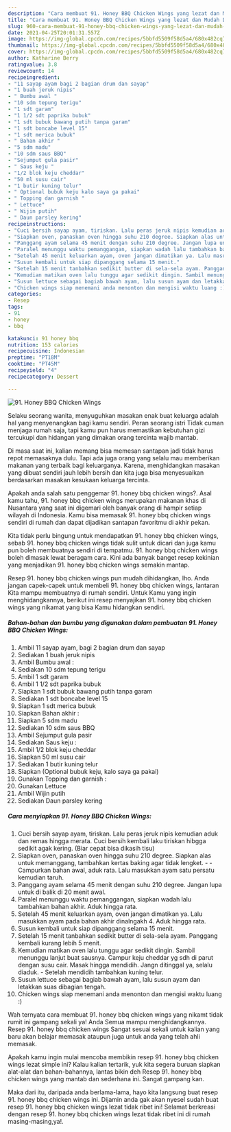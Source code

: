 ```yaml
---
description: "Cara membuat 91. Honey BBQ Chicken Wings yang lezat dan Mudah Dibuat"
title: "Cara membuat 91. Honey BBQ Chicken Wings yang lezat dan Mudah Dibuat"
slug: 960-cara-membuat-91-honey-bbq-chicken-wings-yang-lezat-dan-mudah-dibuat
date: 2021-04-25T20:01:31.557Z
image: https://img-global.cpcdn.com/recipes/5bbfd5509f58d5a4/680x482cq70/91-honey-bbq-chicken-wings-foto-resep-utama.jpg
thumbnail: https://img-global.cpcdn.com/recipes/5bbfd5509f58d5a4/680x482cq70/91-honey-bbq-chicken-wings-foto-resep-utama.jpg
cover: https://img-global.cpcdn.com/recipes/5bbfd5509f58d5a4/680x482cq70/91-honey-bbq-chicken-wings-foto-resep-utama.jpg
author: Katharine Berry
ratingvalue: 3.8
reviewcount: 14
recipeingredient:
- "11 sayap ayam bagi 2 bagian drum dan sayap"
- "1 buah jeruk nipis"
- " Bumbu awal "
- "10 sdm tepung terigu"
- "1 sdt garam"
- "1 1/2 sdt paprika bubuk"
- "1 sdt bubuk bawang putih tanpa garam"
- "1 sdt boncabe level 15"
- "1 sdt merica bubuk"
- " Bahan akhir "
- "5 sdm madu"
- "10 sdm saus BBQ"
- "Sejumput gula pasir"
- " Saus keju "
- "1/2 blok keju cheddar"
- "50 ml susu cair"
- "1 butir kuning telur"
- " Optional bubuk keju kalo saya ga pakai"
- " Topping dan garnish "
- " Lettuce"
- " Wijin putih"
- " Daun parsley kering"
recipeinstructions:
- "Cuci bersih sayap ayam, tiriskan. Lalu peras jeruk nipis kemudian aduk dan remas hingga merata. Cuci bersih kembali laku tiriskan hibgga sedikit agak kering. (Biar cepat bisa dikasih tisu)"
- "Siapkan oven, panaskan oven hingga suhu 210 degree. Siapkan alas untuk memanggang, tambahkan kertas baking agar tidak lengket.  Campurkan bahan awal, aduk rata. Lalu masukkan ayam satu persatu kemudian taruh."
- "Panggang ayam selama 45 menit dengan suhu 210 degree. Jangan lupa untuk di balik di 20 menit awal."
- "Paralel menunggu waktu pemanggangan, siapkan wadah lalu tambahkan bahan akhir. Aduk hingga rata."
- "Setelah 45 menit keluarkan ayam, oven jangan dimatikan ya. Lalu masukkan ayam pada bahan akhir dinalngakh 4. Aduk hingga rata."
- "Susun kembali untuk siap dipanggang selama 15 menit."
- "Setelah 15 menit tanbahkan sedikit butter di sela-sela ayam. Panggang kembali kurang lebih 5 menit."
- "Kemudian matikan oven lalu tunggu agar sedikit dingin. Sambil menunggu lanjut buat sausnya. Campur keju cheddar yg sdh di parut dengan susu cair. Masak hingga mendidih. Jangn ditinggal ya, selalu diaduk.  Setelah mendidih tambahkan kuning telur."
- "Susun lettuce sebagai bagiab bawah ayam, lalu susun ayam dan letakkan suas dibagian tengah."
- "Chicken wings siap menemani anda menonton dan mengisi waktu luang :)"
categories:
- Resep
tags:
- 91
- honey
- bbq

katakunci: 91 honey bbq 
nutrition: 153 calories
recipecuisine: Indonesian
preptime: "PT18M"
cooktime: "PT45M"
recipeyield: "4"
recipecategory: Dessert

---
```



![91. Honey BBQ Chicken Wings](https://img-global.cpcdn.com/recipes/5bbfd5509f58d5a4/680x482cq70/91-honey-bbq-chicken-wings-foto-resep-utama.jpg)

Selaku seorang wanita, menyuguhkan masakan enak buat keluarga adalah hal yang menyenangkan bagi kamu sendiri. Peran seorang istri Tidak cuman menjaga rumah saja, tapi kamu pun harus memastikan kebutuhan gizi tercukupi dan hidangan yang dimakan orang tercinta wajib mantab.

Di masa  saat ini, kalian memang bisa memesan santapan jadi tidak harus repot memasaknya dulu. Tapi ada juga orang yang selalu mau memberikan makanan yang terbaik bagi keluarganya. Karena, menghidangkan masakan yang dibuat sendiri jauh lebih bersih dan kita juga bisa menyesuaikan berdasarkan masakan kesukaan keluarga tercinta. 



Apakah anda salah satu penggemar 91. honey bbq chicken wings?. Asal kamu tahu, 91. honey bbq chicken wings merupakan makanan khas di Nusantara yang saat ini digemari oleh banyak orang di hampir setiap wilayah di Indonesia. Kamu bisa memasak 91. honey bbq chicken wings sendiri di rumah dan dapat dijadikan santapan favoritmu di akhir pekan.

Kita tidak perlu bingung untuk mendapatkan 91. honey bbq chicken wings, sebab 91. honey bbq chicken wings tidak sulit untuk dicari dan juga kamu pun boleh membuatnya sendiri di tempatmu. 91. honey bbq chicken wings boleh dimasak lewat beragam cara. Kini ada banyak banget resep kekinian yang menjadikan 91. honey bbq chicken wings semakin mantap.

Resep 91. honey bbq chicken wings pun mudah dihidangkan, lho. Anda jangan capek-capek untuk membeli 91. honey bbq chicken wings, lantaran Kita mampu membuatnya di rumah sendiri. Untuk Kamu yang ingin menghidangkannya, berikut ini resep menyajikan 91. honey bbq chicken wings yang nikamat yang bisa Kamu hidangkan sendiri.

<!--inarticleads1-->

##### Bahan-bahan dan bumbu yang digunakan dalam pembuatan 91. Honey BBQ Chicken Wings:

1. Ambil 11 sayap ayam, bagi 2 bagian drum dan sayap
1. Sediakan 1 buah jeruk nipis
1. Ambil  Bumbu awal :
1. Sediakan 10 sdm tepung terigu
1. Ambil 1 sdt garam
1. Ambil 1 1/2 sdt paprika bubuk
1. Siapkan 1 sdt bubuk bawang putih tanpa garam
1. Sediakan 1 sdt boncabe level 15
1. Siapkan 1 sdt merica bubuk
1. Siapkan  Bahan akhir :
1. Siapkan 5 sdm madu
1. Sediakan 10 sdm saus BBQ
1. Ambil Sejumput gula pasir
1. Sediakan  Saus keju :
1. Ambil 1/2 blok keju cheddar
1. Siapkan 50 ml susu cair
1. Sediakan 1 butir kuning telur
1. Siapkan  (Optional bubuk keju, kalo saya ga pakai)
1. Gunakan  Topping dan garnish :
1. Gunakan  Lettuce
1. Ambil  Wijin putih
1. Sediakan  Daun parsley kering




<!--inarticleads2-->

##### Cara menyiapkan 91. Honey BBQ Chicken Wings:

1. Cuci bersih sayap ayam, tiriskan. Lalu peras jeruk nipis kemudian aduk dan remas hingga merata. Cuci bersih kembali laku tiriskan hibgga sedikit agak kering. (Biar cepat bisa dikasih tisu)
1. Siapkan oven, panaskan oven hingga suhu 210 degree. Siapkan alas untuk memanggang, tambahkan kertas baking agar tidak lengket. -  - Campurkan bahan awal, aduk rata. Lalu masukkan ayam satu persatu kemudian taruh.
1. Panggang ayam selama 45 menit dengan suhu 210 degree. Jangan lupa untuk di balik di 20 menit awal.
1. Paralel menunggu waktu pemanggangan, siapkan wadah lalu tambahkan bahan akhir. Aduk hingga rata.
1. Setelah 45 menit keluarkan ayam, oven jangan dimatikan ya. Lalu masukkan ayam pada bahan akhir dinalngakh 4. Aduk hingga rata.
1. Susun kembali untuk siap dipanggang selama 15 menit.
1. Setelah 15 menit tanbahkan sedikit butter di sela-sela ayam. Panggang kembali kurang lebih 5 menit.
1. Kemudian matikan oven lalu tunggu agar sedikit dingin. Sambil menunggu lanjut buat sausnya. Campur keju cheddar yg sdh di parut dengan susu cair. Masak hingga mendidih. Jangn ditinggal ya, selalu diaduk.  - Setelah mendidih tambahkan kuning telur.
1. Susun lettuce sebagai bagiab bawah ayam, lalu susun ayam dan letakkan suas dibagian tengah.
1. Chicken wings siap menemani anda menonton dan mengisi waktu luang :)




Wah ternyata cara membuat 91. honey bbq chicken wings yang nikamt tidak rumit ini gampang sekali ya! Anda Semua mampu menghidangkannya. Resep 91. honey bbq chicken wings Sangat sesuai sekali untuk kalian yang baru akan belajar memasak ataupun juga untuk anda yang telah ahli memasak.

Apakah kamu ingin mulai mencoba membikin resep 91. honey bbq chicken wings lezat simple ini? Kalau kalian tertarik, yuk kita segera buruan siapkan alat-alat dan bahan-bahannya, lantas bikin deh Resep 91. honey bbq chicken wings yang mantab dan sederhana ini. Sangat gampang kan. 

Maka dari itu, daripada anda berlama-lama, hayo kita langsung buat resep 91. honey bbq chicken wings ini. Dijamin anda gak akan nyesel sudah buat resep 91. honey bbq chicken wings lezat tidak ribet ini! Selamat berkreasi dengan resep 91. honey bbq chicken wings lezat tidak ribet ini di rumah masing-masing,ya!.

